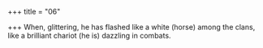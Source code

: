 +++
title = "06"

+++
 When, glittering, he has flashed like a white (horse) among the clans, like a brilliant chariot (he is) dazzling in combats.